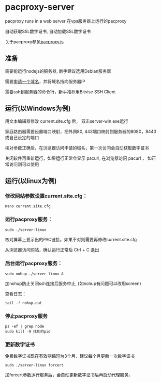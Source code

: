 # pacproxy-server

pacproxy runs in a web server 在vps服务器上运行的pacproxy

自动获取SSL数字证书, 自动加载SSL数字证书

关于pacproxy参见[pacproxy.js](https://github.com/httpgate/pacproxy.js)


## 准备

需要能运行nodejs的服务器, 新手建议选用Debian服务器

需要[申请一个域名](https://github.com/httpgate/pacproxy.js/blob/main/documents/About_Domain_ZH.md)，并将域名指向服务器IP

需要ssh到服务器的命令行，新手推荐用Bitvise SSH Client


## 运行(以Windows为例)

用文本编辑器修改 current.site.cfg 后， 双击server-win.exe运行

家庭路由器需要设置端口映射，把外网80, 443端口映射到服务器的8080，8443或自己设定的端口

核对参数正确后，在浏览器访问申请的域名，第一次访问会自动获取数字证书

关闭软件再重新运行，如果运行正常会显示 pacurl, 在浏览器访问 pacurl ， 如正常访问则可以使用


## 运行(以linux为例)

### 修改网站参数设置current.site.cfg：

```
nano current.site.cfg 
```

### 运行pacproxy服务：

```
sudo ./server-linux
```
核对屏幕上显示出的PAC链接，如果不对则需要再修改current.site.cfg

从浏览器访问网站，确认运行正常后 Ctrl + C 退出


### 后台运行pacproxy服务：

```
sudo nohup ./server-linux &
```
加nohup防止关闭ssh连接后服务中止, (如nohup有问题可以改用screen)

查看日志：

```
tail -f nohup.out
```

### 停止pacproxy服务

```
ps -ef | grep node
sudo kill -9 找到的pid
```

### 更新数字证书

免费数字证书现在有效期缩短为3个月，建议每个月更新一次数字证书

```
sudo ./server-linux forcert
```
加forcert参数运行服务后，会自动更新数字证书后再启动代理服务。